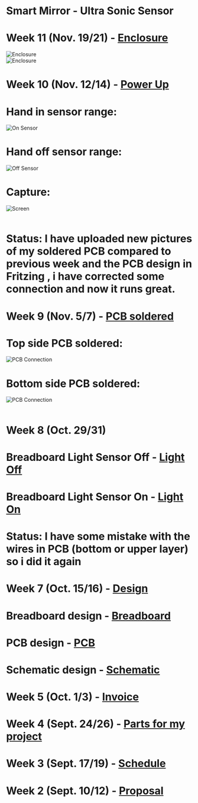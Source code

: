 # Smart Mirror - Ultra Sonic Sensor

# Week 11 (Nov. 19/21) - [Enclosure](https://github.com/minhnguyen999/Smart-Mirror/blob/master/documentation/box.cdr)
<img src = "https://github.com/minhnguyen999/Smart-Mirror/blob/master/documentation/76695280_2584352488312784_4169567359196987392_n.jpg" alt = "Enclosure"><br>
<img src = "https://github.com/minhnguyen999/Smart-Mirror/blob/master/documentation/78144317_439658750079834_1033063986876121088_n.jpg" alt = "Enclosure"><br>
# Week 10 (Nov. 12/14) - [Power Up](https://github.com/minhnguyen999/Smart-Mirror/blob/master/documentation/on.jpg)
# Hand in sensor range:
<img src = "documentation/on.jpg" alt = "On Sensor"><br>
# Hand off sensor range:
<img src = "documentation/off.jpg" alt = "Off Sensor"><br>
# Capture:
<img src = "documentation/Capture.PNG" alt = "Screen"><br><br>
# Status: I have uploaded new pictures of my soldered PCB compared to previous week and the PCB design in Fritzing , i have corrected some connection and now it runs great.
# Week 9 (Nov. 5/7) - [PCB soldered](https://github.com/minhnguyen999/Smart-Mirror/blob/master/documentation/74580334_780354939059517_512763702949183488_n.jpg)
# Top side PCB soldered:
<img src = "documentation/sidetop.jpg" alt = "PCB Connection"><br>
# Bottom side PCB soldered:
<img src = "documentation/sidebottom.jpg" alt = "PCB Connection"><br><br>
# Week 8 (Oct. 29/31) 
# Breadboard Light Sensor Off - [Light Off](https://github.com/minhnguyen999/Smart-Mirror/blob/master/documentation/IMG_4305.HEIC)
# Breadboard Light Sensor On - [Light On](https://github.com/minhnguyen999/Smart-Mirror/blob/master/documentation/IMG_4309.HEIC)<br>
# Status: I have some mistake with the wires in PCB (bottom or upper layer) so i did it again
# Week 7 (Oct. 15/16) - [Design](https://github.com/minhnguyen999/Smart-Mirror/blob/master/documentation/TuanMinhNguyen2.fzz)
# Breadboard design - [Breadboard](https://github.com/minhnguyen999/Smart-Mirror/blob/master/documentation/breadboard1.png)
# PCB design - [PCB](https://github.com/minhnguyen999/Smart-Mirror/blob/master/documentation/TuanMinhNguyen_pcbNEW.png)
# Schematic design - [Schematic](https://github.com/minhnguyen999/Smart-Mirror/blob/master/documentation/TuanMinhNguyen_schem1.png)<br>

# Week 5 (Oct. 1/3) - [Invoice](https://github.com/minhnguyen999/Smart-Mirror/blob/master/documentation/CENG317%20-%20PartsforProjectInvoice1.docx)<br>

# Week 4 (Sept. 24/26) - [Parts for my project](https://github.com/minhnguyen999/Smart-Mirror/blob/master/documentation/CENG317-PartsForSmartMirror.xlsx)<br>

# Week 3 (Sept. 17/19) - [Schedule](https://github.com/minhnguyen999/Smart-Mirror/blob/master/documentation/CENG317-schedule.mpp)<br>

# Week 2 (Sept. 10/12) - [Proposal](https://github.com/minhnguyen999/Smart-Mirror/blob/master/documentation/CENG-317-Proposal-Official.xlsx)<br>
